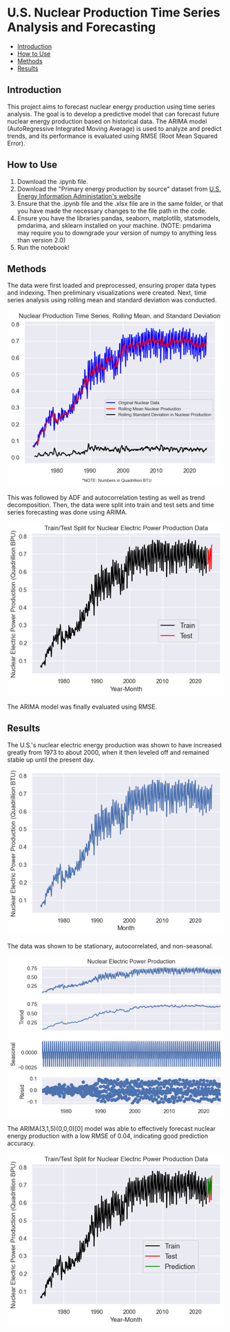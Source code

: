 # U.S. Nuclear Production Time Series Analysis and Forecasting

- [Introduction](#introduction)
- [How to Use](#how-to-use)
- [Methods](#methods)
- [Results ](#results)

## Introduction
This project aims to forecast nuclear energy production using time series analysis. The goal is to develop a predictive model that can forecast future nuclear energy production based on historical data. The ARIMA model (AutoRegressive Integrated Moving Average) is used to analyze and predict trends, and its performance is evaluated using RMSE (Root Mean Squared Error).

## How to Use
1. Download the .ipynb file.
2. Download the "Primary energy production by source" dataset from [U.S. Energy Information Administation's website](https://www.eia.gov/totalenergy/data/annual/index.php)
3. Ensure that the .ipynb file and the .xlsx file are in the same folder, or that you have made the necessary changes to the file path in the code.
4. Ensure you have the libraries pandas, seaborn, matplotlib, statsmodels, pmdarima, and sklearn installed on your machine. (NOTE: pmdarima may require you to downgrade your version of numpy to anything less than version 2.0)
6. Run the notebook!

## Methods
The data were first loaded and preprocessed, ensuring proper data types and indexing. Then preliminary visualizations were created. Next, time series analysis using rolling mean and standard deviation was conducted. 

![Nuclear Production Rolling](images/nuclear%20rolling%20mean.png)

This was followed by ADF and autocorrelation testing as well as trend decomposition. Then, the data were split into train and test sets and time series forecasting was done using ARIMA. 

![Nuclear Production TestTrain](images/nuclear%20train%20test.png)

The ARIMA model was finally evaluated using RMSE.

## Results

The U.S.'s nuclear electric energy production was shown to have increased greatly from 1973 to about 2000, when it then leveled off and remained stable up until the present day. 

![Nuclear Production Line Plot](images/nuclear%20line%20plot.png)

The data was shown to be stationary, autocorrelated, and non-seasonal. 

![Nuclear Production Trend Decomp](images/nuclear%20trend%20decomposition.png)

The ARIMA(3,1,5)(0,0,0)[0] model was able to effectively forecast nuclear energy production with a low RMSE of 0.04, indicating good prediction accuracy. 

![Nuclear Production TestTrainPred](images/nuclear%20train%20test%20pred.png)
